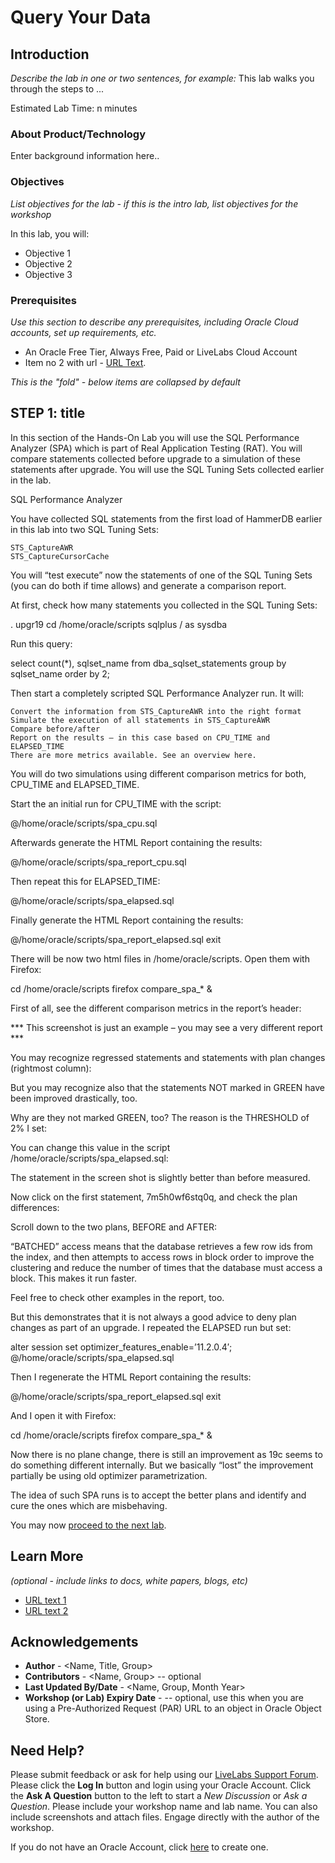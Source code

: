 # Query Your Data

## Introduction

*Describe the lab in one or two sentences, for example:* This lab walks you through the steps to ...

Estimated Lab Time: n minutes

### About Product/Technology
Enter background information here..

### Objectives

*List objectives for the lab - if this is the intro lab, list objectives for the workshop*

In this lab, you will:
* Objective 1
* Objective 2
* Objective 3

### Prerequisites

*Use this section to describe any prerequisites, including Oracle Cloud accounts, set up requirements, etc.*

* An Oracle Free Tier, Always Free, Paid or LiveLabs Cloud Account
* Item no 2 with url - [URL Text](https://www.oracle.com).

*This is the "fold" - below items are collapsed by default*

## **STEP 1**: title

In this section of the Hands-On Lab you will use the SQL Performance Analyzer (SPA) which is part of Real Application Testing (RAT). You will compare statements collected before upgrade to a simulation of these statements after upgrade. You will use the SQL Tuning Sets collected earlier in the lab.

SQL Performance Analyzer

You have collected SQL statements from the first load of HammerDB earlier in this lab into two SQL Tuning Sets:

    STS_CaptureAWR
    STS_CaptureCursorCache

You will “test execute” now the statements of one of the SQL Tuning Sets (you can do both if time allows) and generate a comparison report.

At first, check how many statements you collected in the SQL Tuning Sets:

. upgr19
cd /home/oracle/scripts
sqlplus / as sysdba

Run this query:

select count(*), sqlset_name from dba_sqlset_statements group by sqlset_name order by 2;

Then start a completely scripted SQL Performance Analyzer run. It will:

    Convert the information from STS_CaptureAWR into the right format
    Simulate the execution of all statements in STS_CaptureAWR
    Compare before/after
    Report on the results – in this case based on CPU_TIME and ELAPSED_TIME
    There are more metrics available. See an overview here.

You will do two simulations using different comparison metrics for both, CPU_TIME and ELAPSED_TIME.

Start the an initial run for CPU_TIME with the script:

@/home/oracle/scripts/spa_cpu.sql

Afterwards generate the HTML Report containing the results:

@/home/oracle/scripts/spa_report_cpu.sql

Then repeat this for ELAPSED_TIME:

@/home/oracle/scripts/spa_elapsed.sql

Finally generate the HTML Report containing the results:

@/home/oracle/scripts/spa_report_elapsed.sql
exit

There will be now two html files in /home/oracle/scripts. Open them with Firefox:

cd /home/oracle/scripts
firefox compare_spa_* &

First of all, see the different comparison metrics in the report’s header:

 

*** This screenshot is just an example – you may see a very different report ***

You may recognize regressed statements and statements with plan changes (rightmost column):

But you may recognize also that the statements NOT marked in GREEN have been improved drastically, too.

Why are they not marked GREEN, too? The reason is the THRESHOLD of 2% I set:

You can change this value in the script /home/oracle/scripts/spa_elapsed.sql:

 

The statement in the screen shot is slightly better than before measured.

Now click on the first statement, 7m5h0wf6stq0q, and check the plan differences:

Scroll down to the two plans, BEFORE and AFTER:

“BATCHED” access means that the database retrieves a few row ids from the index, and then attempts to access rows in block order to improve the clustering and reduce the number of times that the database must access a block. This makes it run faster.

Feel free to check other examples in the report, too.

But this demonstrates that it is not always a good advice to deny plan changes as part of an upgrade. I repeated the ELAPSED run but set:

alter session set optimizer_features_enable=’11.2.0.4′;
@/home/oracle/scripts/spa_elapsed.sql

Then I regenerate the HTML Report containing the results:

@/home/oracle/scripts/spa_report_elapsed.sql
exit

And I open it with Firefox:

cd /home/oracle/scripts
firefox compare_spa_* &

Now there is no plane change, there is still an improvement as 19c seems to do something different internally. But we basically “lost” the improvement partially be using old optimizer parametrization.

The idea of such SPA runs is to accept the better plans and identify and cure the ones which are misbehaving.

You may now [proceed to the next lab](#next).

## Learn More

*(optional - include links to docs, white papers, blogs, etc)*

* [URL text 1](http://docs.oracle.com)
* [URL text 2](http://docs.oracle.com)

## Acknowledgements
* **Author** - <Name, Title, Group>
* **Contributors** -  <Name, Group> -- optional
* **Last Updated By/Date** - <Name, Group, Month Year>
* **Workshop (or Lab) Expiry Date** - <Month Year> -- optional, use this when you are using a Pre-Authorized Request (PAR) URL to an object in Oracle Object Store.

## Need Help?
Please submit feedback or ask for help using our [LiveLabs Support Forum](https://community.oracle.com/tech/developers/categories/livelabsdiscussions). Please click the **Log In** button and login using your Oracle Account. Click the **Ask A Question** button to the left to start a *New Discussion* or *Ask a Question*.  Please include your workshop name and lab name.  You can also include screenshots and attach files.  Engage directly with the author of the workshop.

If you do not have an Oracle Account, click [here](https://profile.oracle.com/myprofile/account/create-account.jspx) to create one.
